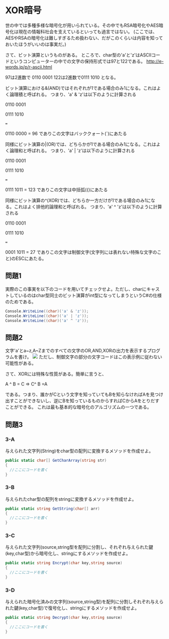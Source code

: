 # XOR暗号

世の中では多種多様な暗号化が用いられている。その中でもRSA暗号化やAES暗号化は現在の情報科社会を支えているといっても過言ではない。
(ここでは、AESやRSAの暗号化は難しすぎるため扱わない、だがこのくらいは内容を知っておいたほうがいいのは事実だ。)

さて、ビット演算というものがある。
ところで、char型の'a'と'z'はASCIIコードというコンピューターの中での文字の保持形式では97と122である。
http://e-words.jp/p/r-ascii.html

97は2進数で 0110 0001
122は2進数で0111 1010
となる。

ビット演算における&(AND)ではそれぞれが1である場合のみ1になる。これはよく論理積と呼ばれる。
つまり、'a' & 'z'は以下のように計算される

0110 0001

0111 1010

``=``

0110 0000 = 96 でありこの文字はバッククォート(`)にあたる

同様にビット演算の|(OR)では、どちらかが1である場合のみ1になる。これはよく論理和と呼ばれる。
つまり、'a' | 'z'は以下のように計算される

0110 0001

0111 1010

``=``

0111 1011 = 123 でありこの文字は中括弧({)にあたる

同様にビット演算の^(XOR)では、どちらか一方だけが1である場合のみ1になる。これはよく排他的論理和と呼ばれる。
つまり、'a' ^ 'z'は以下のように計算される

0110 0001

0111 1010

``=``

0001 1011 = 27 でありこの文字は制御文字(文字列には表れない特殊な文字のこと)のESCにあたる。

## 問題1
実際のこの事実を以下のコードを用いてチェックせよ。ただし、charにキャストしているのはchar型同士のビット演算がint型になってしまうというC#の仕様のためである。


```csharp
Console.WriteLine((char)('a' & 'z'));
Console.WriteLine((char)('a' | 'z'));
Console.WriteLine((char)('a' ^ 'z'));
```

## 問題2
文字'a'とa~z,A~Zまでのすべての文字のOR,AND,XORの出力を表示するプログラムを書け。
![](https://i.gyazo.com/74dd1275e1a18aabbe2e6748138d11ad.png)
ただし、制御文字の部分の文字コードはこの表示例に従わない可能性がある。


さて、XORには特殊な性質がある。簡単に言うと、

A ^ B = C ⇒ C^ B =A

である。つまり、誰かがCという文字を知っていてもBを知らなければAを見つけ出すことができないし、逆にBを知っているものからすればCからAをとりだすことができる。
これは最も基本的な暗号化のアルゴリズムの一つである。

## 問題3

### 3-A

与えられた文字列(String)をchar型の配列に変換するメソッドを作成せよ。

```csharp
public static char[] GetCharArray(string str)
{
  //ここにコードを書く
}
```

### 3-B

与えられたchar型の配列をstringに変換するメソッドを作成せよ。

```csharp
public static string GetString(char[] arr)
{
  //ここにコードを書く
}
```

### 3-C
与えられた文字列(source,string型を配列に分割し、それぞれ与えられた鍵(key,char型)から暗号化し、stringにするメソッドを作成せよ。

```csharp
public static string Encrypt(char key,string source)
{
  //ここにコードを書く
}
```

### 3-D
与えられた暗号化済みの文字列(source,string型)を配列に分割しそれぞれ与えられた鍵(key,char型)で復号化し、stringにするメソッドを作成せよ。
```csharp
public static string Decrypt(char key,string source)
{
  //ここにコードを書く
}
```
